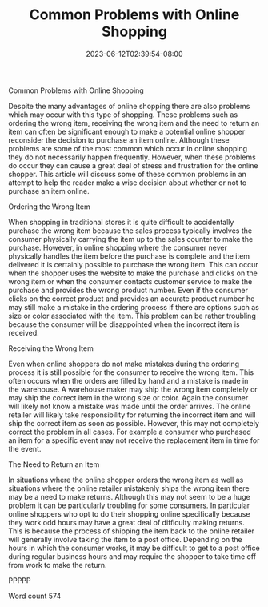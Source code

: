 ﻿---
title: "Common Problems with Online Shopping"
date: 2023-06-12T02:39:54-08:00
description: "TXT Tips for Web Success"
featured_image: "/images/TXT.jpg"
tags: ["TXT"]
---

Common Problems with Online Shopping

Despite the many advantages of online shopping there are also problems which may occur with this type of shopping. These problems such as ordering the wrong item, receiving the wrong item and the need to return an item can often be significant enough to make a potential online shopper reconsider the decision to purchase an item online. Although these problems are some of the most common which occur in online shopping they do not necessarily happen frequently. However, when these problems do occur they can cause a great deal of stress and frustration for the online shopper. This article will discuss some of these common problems in an attempt to help the reader make a wise decision about whether or not to purchase an item online. 

Ordering the Wrong Item

When shopping in traditional stores it is quite difficult to accidentally purchase the wrong item because the sales process typically involves the consumer physically carrying the item up to the sales counter to make the purchase. However, in online shopping where the consumer never physically handles the item before the purchase is complete and the item delivered it is certainly possible to purchase the wrong item. This can occur when the shopper uses the website to make the purchase and clicks on the wrong item or when the consumer contacts customer service to make the purchase and provides the wrong product number. Even if the consumer clicks on the correct product and provides an accurate product number he may still make a mistake in the ordering process if there are options such as size or color associated with the item. This problem can be rather troubling because the consumer will be disappointed when the incorrect item is received.  

Receiving the Wrong Item

Even when online shoppers do not make mistakes during the ordering process it is still possible for the consumer to receive the wrong item. This often occurs when the orders are filled by hand and a mistake is made in the warehouse. A warehouse maker may ship the wrong item completely or may ship the correct item in the wrong size or color. Again the consumer will likely not know a mistake was made until the order arrives. The online retailer will likely take responsibility for returning the incorrect item and will ship the correct item as soon as possible. However, this may not completely correct the problem in all cases. For example a consumer who purchased an item for a specific event may not receive the replacement item in time for the event. 

The Need to Return an Item

In situations where the online shopper orders the wrong item as well as situations where the online retailer mistakenly ships the wrong item there may be a need to make returns. Although this may not seem to be a huge problem it can be particularly troubling for some consumers. In particular online shoppers who opt to do their shopping online specifically because they work odd hours may have a great deal of difficulty making returns. This is because the process of shipping the item back to the online retailer will generally involve taking the item to a post office. Depending on the hours in which the consumer works, it may be difficult to get to a post office during regular business hours and may require the shopper to take time off from work to make the return. 

PPPPP

Word count 574

